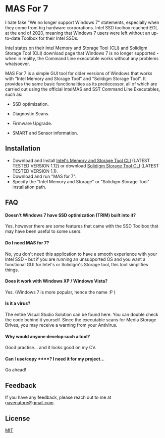 # MAS For 7

I hate fake "We no longer support Windows 7" statements, especially when they come from 
big hardware corporations. Intel SSD toolbox reached EOL at the end of 2020, meaning 
that Windows 7 users were left without an up-to-date Toolbox for their Intel SSDs.

Intel states on their Intel Memory and Storage Tool (CLI) and Solidigm Storage Tool (CLI) download page that Windows 7 
is no longer supported - when in reality, the Command Line executable works without any problems whatsoever.

MAS For 7 is a simple GUI tool for older versions of Windows that works with "Intel Memory and Storage Tool" and "Solidigm Storage Tool". 
It provides the same basic functionalities as its predecessor, all of which are carried out using the official 
IntelMAS and SST Command Line Executables, such as:

- SSD optimization.

- Diagnostic Scans.

- Firmware Upgrade.

- SMART and Sensor information.


## Installation

- Download and Install [Intel's Memory and Storage Tool CLI](https://www.intel.com/content/www/us/en/download/19520/736794/intel-memory-and-storage-tool-cli-command-line-interface.html) (LATEST TESTED VERSION 1.12) or download [Solidigm Storage Tool CLI](https://www.intel.com/content/www/us/en/download/19520/736794/intel-memory-and-storage-tool-cli-command-line-interface.html) (LATEST TESTED VERSION 1.1).
- Download and run "MAS for 7".
- Specify the "Intel Memory and Storage" or "Solidigm Storage Tool" installation path.


## FAQ

#### Doesn't Windows 7 have SSD optimization (TRIM) built into it?
Yes, however there are some features that came with the SSD Toolbox that may have been useful to some users. 

#### Do I need MAS for 7?
No, you don't need this application to have a smooth experience with your Intel SSD - but if you are running an unsupported OS and you want a functional GUI for Intel's or Solidigm's Storage tool, this tool simplifies things.

#### Does it work with Windows XP / Windows Vista?
Yes. (Windows 7 is more popular, hence the name :P )

#### Is it a virus?
The entire Visual Studio Solution can be found here. You can double check the code behind it yourself. Since the executable scans for Media Storage Drives, you may receive a warning from your Antivirus.

#### Why would anyone develop such a tool?
Good practise... and it looks good on my CV.

#### Can I use/copy ****? I need it for my project...
Go ahead!


## Feedback

If you have any feedback, please reach out to me at gavenatore@gmail.com.


## License

[MIT](https://choosealicense.com/licenses/mit/)

